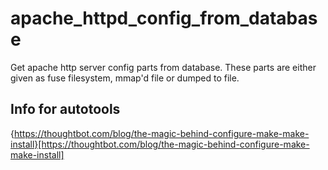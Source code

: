 # apache_httpd_config_from_database
Get apache http server config parts from database. These parts are either given as fuse filesystem, mmap'd file or dumped to file.

## Info for autotools
{https://thoughtbot.com/blog/the-magic-behind-configure-make-make-install}[https://thoughtbot.com/blog/the-magic-behind-configure-make-make-install]
